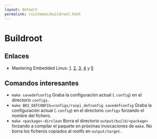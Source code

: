 ```yaml
---
layout: default
permalink: /sistemas/buildroot.html
---
```


# Buildroot

## Enlaces

* Mastering Embedded Linux: [1](https://www.thirtythreeforty.net/posts/2019/08/mastering-embedded-linux-part-1-concepts/). [2](https://www.thirtythreeforty.net/posts/2019/12/mastering-embedded-linux-part-2-hardware/), [3](https://www.thirtythreeforty.net/posts/2020/01/mastering-embedded-linux-part-3-buildroot/), [4](https://www.thirtythreeforty.net/posts/2020/03/mastering-embedded-linux-part-4-adding-features/#commento-login-box-container) y [5](https://www.thirtythreeforty.net/posts/2020/05/mastering-embedded-linux-part-5-platform-daemons/)

## Comandos interesantes

* `make savedefconfig` Graba la configuración actual (`.config`) en el directorio `configs`.
* `make BR2_DEFCONFIG=configs/raspi_defconfig savedefconfig` Graba la configuración actual (`.config`) en el directorio `configs` forzando el nombre del fichero.
* `make <package>-dirclean` Borra el directorio `output/build/<package>` forzando a compilar el paquete en próximas invocaciones de `make`. No borra los ficheros copiados al rootfs en `output/target`.
